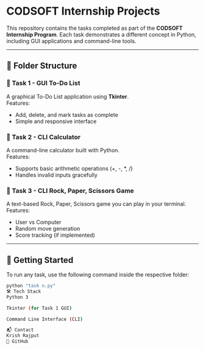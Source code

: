 # CODSOFT Internship Projects

This repository contains the tasks completed as part of the **CODSOFT Internship Program**. Each task demonstrates a different concept in Python, including GUI applications and command-line tools.

---

## 📁 Folder Structure

### 🔹 Task 1 - GUI To-Do List
A graphical To-Do List application using **Tkinter**.  
Features:
- Add, delete, and mark tasks as complete
- Simple and responsive interface

### 🔹 Task 2 - CLI Calculator
A command-line calculator built with Python.  
Features:
- Supports basic arithmetic operations (+, -, *, /)
- Handles invalid inputs gracefully

### 🔹 Task 3 - CLI Rock, Paper, Scissors Game
A text-based Rock, Paper, Scissors game you can play in your terminal.  
Features:
- User vs Computer
- Random move generation
- Score tracking (if implemented)

---

## 🚀 Getting Started

To run any task, use the following command inside the respective folder:

```bash
python "task n.py"
🛠️ Tech Stack
Python 3

Tkinter (for Task 1 GUI)

Command Line Interface (CLI)

📬 Contact
Krish Rajput
🔗 GitHub
